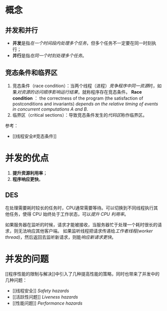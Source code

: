 # 概念
## 并发和并行
- **并发**是指*在一个时间段内处理多个任务*，但多个任务不一定要在同一时刻执行；
- **并行**是指*在同一个时刻处理多个任务*。

## 竞态条件和临界区
1. 竞态条件（race condition）：当两个线程（进程）*竞争程序中同一资源*时，如果*对资源的访问顺序影响运行结果*，就称程序存在竞态条件。
	**Race condition** ： the correctness of the program (the satisfaction of postconditions and invariants) *depends on the relative timing of events in concurrent computations A and B*.
2. 临界区（critical sections）：导致竞态条件发生的*代码区*称作临界区。

参考：
- [[线程安全#竞态条件]]

# 并发的优点
1. **提升资源利用率**；
2. **程序响应更快**。

## DES
在处理需要耗时较长的任务时，CPU通常需要等待。可以切换到不同线程执行其他任务，使得 CPU 始终处于工作状态，可以*提升 CPU 利用率*。

如果服务器在监听的时候，请求才能被接收，当服务器忙于处理一个耗时很长的请求，则无法响应其他客户端。
如果监听线程把请求传递给*工作者线程(worker thread)*，然后返回去监听新请求，则能*响应新请求更快*。


# 并发的问题
[[程序性能的限制与解决]]中引入了几种提高性能的策略，同时也带来了并发中的几种问题：
- [[线程安全]] *Safety hazards*
- [[活跃性问题]] *Liveness hazards*
- [[性能问题]] *Performance hazards*

